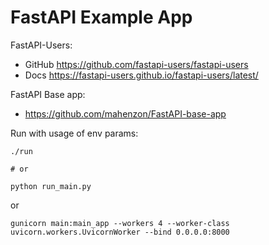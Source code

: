 # FastAPI Example App

FastAPI-Users:
- GitHub https://github.com/fastapi-users/fastapi-users
- Docs https://fastapi-users.github.io/fastapi-users/latest/


FastAPI Base app:
- https://github.com/mahenzon/FastAPI-base-app


Run with usage of env params:

```shell
./run

# or

python run_main.py
```

or

```shell
gunicorn main:main_app --workers 4 --worker-class uvicorn.workers.UvicornWorker --bind 0.0.0.0:8000
```
